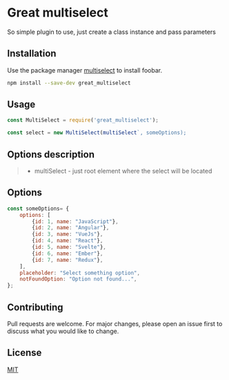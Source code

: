# Great multiselect

So simple plugin to use, just create a class instance and pass parameters

## Installation

Use the package manager [multiselect](https://www.npmjs.com/package/great_multiselect) to install foobar.

```bash
npm install --save-dev great_multiselect
```

## Usage

```javaScript
const MultiSelect = require('great_multiselect');

const select = new MultiSelect(multiSelect`, someOptions);
```

## Options description

> - multiSelect - just root element where the select will be located


## Options

```javaScript
const someOptions= {
    options: [
        {id: 1, name: "JavaScript"},
        {id: 2, name: "Angular"},
        {id: 3, name: "VueJs"},
        {id: 4, name: "React"},
        {id: 5, name: "Svelte"},
        {id: 6, name: "Ember"},
        {id: 7, name: "Redux"},
    ],
    placeholder: "Select something option",
    notFoundOption: "Option not found...",
};
```

## Contributing
Pull requests are welcome. For major changes, please open an issue first to discuss what you would like to change.

## License
[MIT](https://github.com/AndreyZlobin/multiselct/blob/master/LICENSE)
